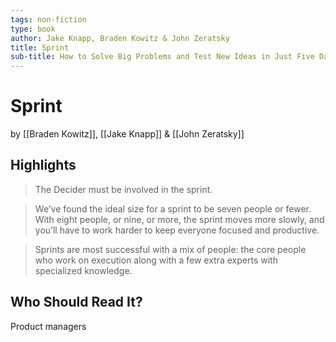 ```yaml
---
tags: non-fiction
type: book
author: Jake Knapp, Braden Kowitz & John Zeratsky
title: Sprint
sub-title: How to Solve Big Problems and Test New Ideas in Just Five Days
---
```


# Sprint
by [[Braden Kowitz]], [[Jake Knapp]] & [[John Zeratsky]]

## Highlights
> The Decider must be involved in the sprint.

> We’ve found the ideal size for a sprint to be seven people or fewer. With eight people, or nine, or more, the sprint moves more slowly, and you’ll have to work harder to keep everyone focused and productive.

> Sprints are most successful with a mix of people: the core people who work on execution along with a few extra experts with specialized knowledge.

## Who Should Read It?
Product managers
